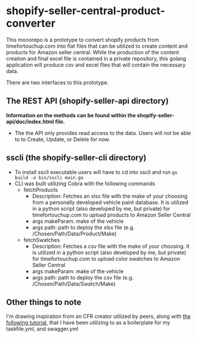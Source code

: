 # shopify-seller-central-product-converter

This monorepo is a prototype to convert shopify products from timefortouchup.com into flat files that can be utilized to create content and products for Amazon seller central. While the production of the content creation and final excel file is contained in a private repository, this golang application will produce csv and excel files that will contain the necessary data.

There are two interfaces to this prototype.

## The REST API (shopify-seller-api directory)

**Information on the methods can be found within the shopify-seller-api/doc/index.html file.**

- The the API only provides read access to the data. Users will not be able to to Create, Update, or Delete for now.

## sscli (the shopify-seller-cli directory)

- To install sscli executable users will have to cd into sscli and run `go build -o bin/sscli main.go` 
- CLI was built utilizing Cobra with the following commands
    - fetchProducts 
        - Description: Fetches an xlsx file with the make of your choosing from a personally developed vehicle paint database. It is utilized in a python script (also developed by me, but private) for timefortouchup.com to upload products to Amazon Seller Central
        - args makeParam: make of the vehicle
        - args path: path to deploy the xlsx file (e.g. /Chosen/Path/Data/Product/Make)
    - fetchSwatches 
        - Description: Fetches a csv file with the make of your choosing. It is utilized in a python script (also developed by me, but private) for timefortouchup.com to upload color swatches to Amazon Seller Central
        - args makeParam: make of the vehicle
        - args path: path to deploy the csv file (e.g. /Chosen/Path/Data/Swatch/Make)
## Other things to note

I'm drawing inspiration from an CFR creator utilized by peers, along with [the following tutorial](https://dev.to/aurelievache/learning-go-by-examples-part-2-create-an-http-rest-api-server-in-go-1cdm), that I have been utilizing to as a boilerplate for my taskfile.yml, and swagger.yml
